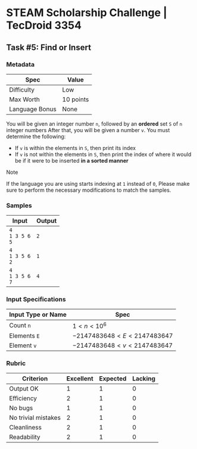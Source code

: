 # STEAM Scholarship Challenge | TecDroid 3354
## Task  #5: Find or Insert
### Metadata
| Spec | Value |
| ---- | ---- |
| Difficulty | Low |
| Max Worth | 10 points |
| Language Bonus | None |

You will be given an integer number `n`, followed by an **ordered** set `S` of `n` integer numbers
After that, you will be given a number `v`. You must determine the following:

- If `v` is within the elements in `S`, then print its index
- If `v` is not within the elements in `S`, then print the index of where it would be if it were to be inserted **in a sorted manner**

> [!NOTE]
If the language you are using starts indexing at `1` instead of `0`, Please make sure to perform the necessary modifications to match the samples.

### Samples
| Input | Output |
| ---- | ---- |
| `4`<br>`1 3 5 6`<br>`5` | `2` |
| `4`<br>`1 3 5 6`<br>`2` | `1` |
| `4`<br>`1 3 5 6`<br>`7` | `4` |


### Input Specifications
| Input Type or Name | Spec |
| ---- | ---- |
| Count `n` | $1 < n < 10^6$ |
| Elements `E` | $-2147483648 < E < 2147483647$ |
| Element `v` | $-2147483648 < v < 2147483647$ |

### Rubric
| Criterion | Excellent | Expected | Lacking |
| ---- | ---- | ---- | ---- |
| Output OK | 1 | 1 | 0 |
| Efficiency | 2 | 1 | 0 |
| No bugs | 1 | 1 | 0 |
| No trivial mistakes | 2 | 1 | 0 |
| Cleanliness | 2 | 1 | 0 |
| Readability | 2 | 1 | 0 |
